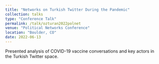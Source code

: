 ```yaml
---
title: "Networks on Turkish Twitter During the Pandemic"
collection: talks
type: "Conference Talk"
permalink: /talk/ozturan2022polnet
venue: "Political Networks Conference"
location: "Boulder, CO"
date: 2022-06-13
---
```

Presented analysis of COVID-19 vaccine conversations and key actors in the Turkish Twitter space.
